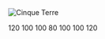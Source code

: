 
<html>
<body>
<img src="https://avatars0.githubusercontent.com/u/53038098?s=460&amp;u=0f8dbdf4414b935eb7fe6307e75bea4c3f4f0694&amp;v=4"; class="img-circle" alt="Cinque Terre">
</body>
</html> 

120 100 100 80 100 100 120

